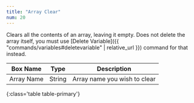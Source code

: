 ```yaml
---
title: "Array Clear"
num: 20
---
```


Clears all the contents of an array, leaving it empty. Does not delete the array itself, you must use [Delete Variable]({{ "commands/variables#deletevariable" | relative_url }}) command for that instead.

| Box Name | Type | Description | 
|-------|--------|--------
Array Name | String | Array name you wish to clear
{:class='table table-primary'}







